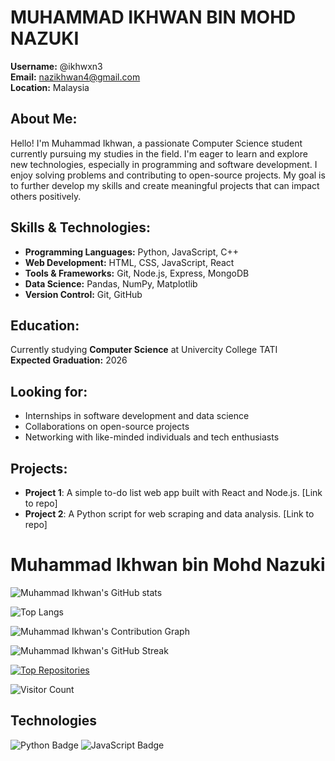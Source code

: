 # MUHAMMAD IKHWAN BIN MOHD NAZUKI
**Username:** @ikhwxn3  
**Email:** nazikhwan4@gmail.com  
**Location:** Malaysia

## About Me:
Hello! I'm Muhammad Ikhwan, a passionate Computer Science student currently pursuing my studies in the field. I'm eager to learn and explore new technologies, especially in programming and software development. I enjoy solving problems and contributing to open-source projects. My goal is to further develop my skills and create meaningful projects that can impact others positively.

## Skills & Technologies:
- **Programming Languages:** Python, JavaScript, C++
- **Web Development:** HTML, CSS, JavaScript, React
- **Tools & Frameworks:** Git, Node.js, Express, MongoDB
- **Data Science:** Pandas, NumPy, Matplotlib
- **Version Control:** Git, GitHub

## Education:
Currently studying **Computer Science** at Univercity College TATI  
**Expected Graduation:** 2026

## Looking for:
- Internships in software development and data science
- Collaborations on open-source projects
- Networking with like-minded individuals and tech enthusiasts

## Projects:
- **Project 1**: A simple to-do list web app built with React and Node.js. [Link to repo]
- **Project 2**: A Python script for web scraping and data analysis. [Link to repo]

# Muhammad Ikhwan bin Mohd Nazuki

![Muhammad Ikhwan's GitHub stats](https://github-readme-stats.vercel.app/api?username=ikhwxn3&show_icons=true&count_private=true&hide=prs&theme=radical)

![Top Langs](https://github-readme-stats.vercel.app/api/top-langs/?username=ikhwxn3&layout=compact)

![Muhammad Ikhwan's Contribution Graph](https://github-readme-activity-graph.cyclic.app/graph?username=ikhwxn3&theme=react)

![Muhammad Ikhwan's GitHub Streak](https://github-readme-streak-stats.herokuapp.com/?user=ikhwxn3&theme=radical)

[![Top Repositories](https://github-readme-stats.vercel.app/api/top-repos?username=ikhwxn3)](https://github.com/ikhwxn3)

![Visitor Count](https://profile-counter.glitch.me/ikhwxn3/count.svg)

## Technologies
![Python Badge](https://img.shields.io/badge/-Python-blue?style=flat-square&logo=python)
![JavaScript Badge](https://img.shields.io/badge/-JavaScript-yellow?style=flat-square&logo=javascript)
